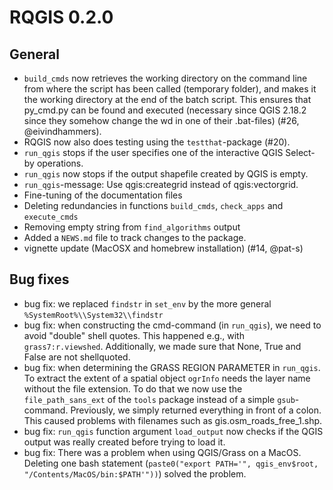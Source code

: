 # RQGIS 0.2.0

## General 
* `build_cmds` now retrieves the working directory on the command line from where the script has been called (temporary folder), and makes it the working directory at the end of the batch script. This ensures that py_cmd.py can be found and executed (necessary since QGIS 2.18.2 since they somehow change the wd in one of their .bat-files) (#26, @eivindhammers).
* RQGIS now also does testing using the `testthat`-package (#20).
* `run_qgis` stops if the user specifies one of the interactive QGIS Select-by operations.
* `run_qgis` now stops if the output shapefile created by QGIS is empty.
* `run_qgis`-message: Use qgis:creategrid instead of qgis:vectorgrid.
* Fine-tuning of the documentation files
* Deleting redundancies in functions `build_cmds`, `check_apps` and `execute_cmds`
* Removing empty string from `find_algorithms` output
* Added a `NEWS.md` file to track changes to the package.
* vignette update (MacOSX and homebrew installation) (#14, @pat-s)

## Bug fixes
* bug fix: we replaced `findstr` in `set_env` by the more general `%SystemRoot%\\System32\\findstr`
* bug fix: when constructing the cmd-command (in `run_qgis`), we need to avoid "double" shell quotes. This happened e.g., with `grass7:r.viewshed`. Additionally, we made sure that None, True and False are not shellquoted.
* bug fix: when determining the GRASS REGION PARAMETER in `run_qgis`. To extract the extent of a spatial object `ogrInfo` needs the layer name without the file extension. To do that we now use the `file_path_sans_ext` of the `tools` package instead of a simple `gsub`-command. Previously, we simply returned everything in front of a colon. This caused problems with filenames such as gis.osm_roads_free_1.shp.
* bug fix: `run_qgis` function argument `load_output` now checks if the QGIS output was really created before trying to load it.
* bug fix: There was a problem when using QGIS/Grass on a MacOS. Deleting one bash statement (`paste0("export PATH='", qgis_env$root, "/Contents/MacOS/bin:$PATH'"))`) solved the problem.

